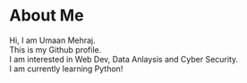 # About Me
Hi, I am Umaan Mehraj.
<br>
This is my Github profile.
<br>
I am interested in Web Dev, Data Anlaysis and Cyber Security.
<br>
I am currently learning Python!

